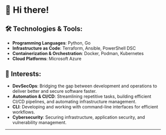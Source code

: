 # 👋 Hi there!

## 🛠️ Technologies & Tools:

- **Programming Languages**: Python, Go
- **Infrastructure as Code**: Terraform, Ansible, PowerShell DSC
- **Containerization & Orchestration**: Docker, Podman, Kubernetes
- **Cloud Platforms**: Microsoft Azure

## 🚀 Interests:

- **DevSecOps**: Bridging the gap between development and operations to deliver better and secure software faster.
- **Automation & CI/CD**: Streamlining repetitive tasks, building efficient CI/CD pipelines, and automating infrastructure management.
- **CLI**: Developing and working with command-line interfaces for efficient workflows.
- **Cybersecurity**: Securing infrastructure, application security, and vulnerability management.
  
---
